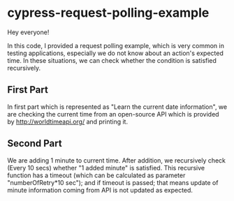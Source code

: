 # cypress-request-polling-example

Hey everyone!

In this code, I provided a request polling example, which is very common in testing applications, especially we do not know about an action's expected time. In these situations, we can check whether the condition is satisfied recursively.

## First Part

In first part which is represented as "Learn the current date information", we are checking the current time from an open-source API which is provided by http://worldtimeapi.org/ and printing it.

## Second Part

We are adding 1 minute to current time. After addition, we recursively check (Every 10 secs) whether "1 added minute" is satisfied. This recursive function has a timeout (which can be calculated as parameter "numberOfRetry*10 sec"); and if timeout is passed; that means update of minute information coming from API is not updated as expected.
